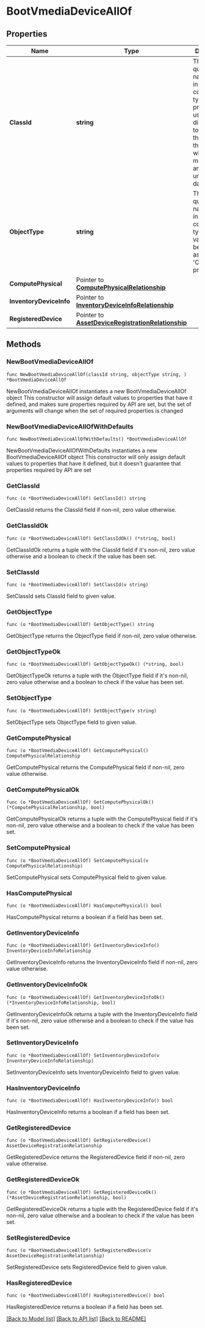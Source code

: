 # BootVmediaDeviceAllOf

## Properties

Name | Type | Description | Notes
------------ | ------------- | ------------- | -------------
**ClassId** | **string** | The fully-qualified name of the instantiated, concrete type. This property is used as a discriminator to identify the type of the payload when marshaling and unmarshaling data. | [default to "boot.VmediaDevice"]
**ObjectType** | **string** | The fully-qualified name of the instantiated, concrete type. The value should be the same as the &#39;ClassId&#39; property. | [default to "boot.VmediaDevice"]
**ComputePhysical** | Pointer to [**ComputePhysicalRelationship**](compute.Physical.Relationship.md) |  | [optional] 
**InventoryDeviceInfo** | Pointer to [**InventoryDeviceInfoRelationship**](inventory.DeviceInfo.Relationship.md) |  | [optional] 
**RegisteredDevice** | Pointer to [**AssetDeviceRegistrationRelationship**](asset.DeviceRegistration.Relationship.md) |  | [optional] 

## Methods

### NewBootVmediaDeviceAllOf

`func NewBootVmediaDeviceAllOf(classId string, objectType string, ) *BootVmediaDeviceAllOf`

NewBootVmediaDeviceAllOf instantiates a new BootVmediaDeviceAllOf object
This constructor will assign default values to properties that have it defined,
and makes sure properties required by API are set, but the set of arguments
will change when the set of required properties is changed

### NewBootVmediaDeviceAllOfWithDefaults

`func NewBootVmediaDeviceAllOfWithDefaults() *BootVmediaDeviceAllOf`

NewBootVmediaDeviceAllOfWithDefaults instantiates a new BootVmediaDeviceAllOf object
This constructor will only assign default values to properties that have it defined,
but it doesn't guarantee that properties required by API are set

### GetClassId

`func (o *BootVmediaDeviceAllOf) GetClassId() string`

GetClassId returns the ClassId field if non-nil, zero value otherwise.

### GetClassIdOk

`func (o *BootVmediaDeviceAllOf) GetClassIdOk() (*string, bool)`

GetClassIdOk returns a tuple with the ClassId field if it's non-nil, zero value otherwise
and a boolean to check if the value has been set.

### SetClassId

`func (o *BootVmediaDeviceAllOf) SetClassId(v string)`

SetClassId sets ClassId field to given value.


### GetObjectType

`func (o *BootVmediaDeviceAllOf) GetObjectType() string`

GetObjectType returns the ObjectType field if non-nil, zero value otherwise.

### GetObjectTypeOk

`func (o *BootVmediaDeviceAllOf) GetObjectTypeOk() (*string, bool)`

GetObjectTypeOk returns a tuple with the ObjectType field if it's non-nil, zero value otherwise
and a boolean to check if the value has been set.

### SetObjectType

`func (o *BootVmediaDeviceAllOf) SetObjectType(v string)`

SetObjectType sets ObjectType field to given value.


### GetComputePhysical

`func (o *BootVmediaDeviceAllOf) GetComputePhysical() ComputePhysicalRelationship`

GetComputePhysical returns the ComputePhysical field if non-nil, zero value otherwise.

### GetComputePhysicalOk

`func (o *BootVmediaDeviceAllOf) GetComputePhysicalOk() (*ComputePhysicalRelationship, bool)`

GetComputePhysicalOk returns a tuple with the ComputePhysical field if it's non-nil, zero value otherwise
and a boolean to check if the value has been set.

### SetComputePhysical

`func (o *BootVmediaDeviceAllOf) SetComputePhysical(v ComputePhysicalRelationship)`

SetComputePhysical sets ComputePhysical field to given value.

### HasComputePhysical

`func (o *BootVmediaDeviceAllOf) HasComputePhysical() bool`

HasComputePhysical returns a boolean if a field has been set.

### GetInventoryDeviceInfo

`func (o *BootVmediaDeviceAllOf) GetInventoryDeviceInfo() InventoryDeviceInfoRelationship`

GetInventoryDeviceInfo returns the InventoryDeviceInfo field if non-nil, zero value otherwise.

### GetInventoryDeviceInfoOk

`func (o *BootVmediaDeviceAllOf) GetInventoryDeviceInfoOk() (*InventoryDeviceInfoRelationship, bool)`

GetInventoryDeviceInfoOk returns a tuple with the InventoryDeviceInfo field if it's non-nil, zero value otherwise
and a boolean to check if the value has been set.

### SetInventoryDeviceInfo

`func (o *BootVmediaDeviceAllOf) SetInventoryDeviceInfo(v InventoryDeviceInfoRelationship)`

SetInventoryDeviceInfo sets InventoryDeviceInfo field to given value.

### HasInventoryDeviceInfo

`func (o *BootVmediaDeviceAllOf) HasInventoryDeviceInfo() bool`

HasInventoryDeviceInfo returns a boolean if a field has been set.

### GetRegisteredDevice

`func (o *BootVmediaDeviceAllOf) GetRegisteredDevice() AssetDeviceRegistrationRelationship`

GetRegisteredDevice returns the RegisteredDevice field if non-nil, zero value otherwise.

### GetRegisteredDeviceOk

`func (o *BootVmediaDeviceAllOf) GetRegisteredDeviceOk() (*AssetDeviceRegistrationRelationship, bool)`

GetRegisteredDeviceOk returns a tuple with the RegisteredDevice field if it's non-nil, zero value otherwise
and a boolean to check if the value has been set.

### SetRegisteredDevice

`func (o *BootVmediaDeviceAllOf) SetRegisteredDevice(v AssetDeviceRegistrationRelationship)`

SetRegisteredDevice sets RegisteredDevice field to given value.

### HasRegisteredDevice

`func (o *BootVmediaDeviceAllOf) HasRegisteredDevice() bool`

HasRegisteredDevice returns a boolean if a field has been set.


[[Back to Model list]](../README.md#documentation-for-models) [[Back to API list]](../README.md#documentation-for-api-endpoints) [[Back to README]](../README.md)



